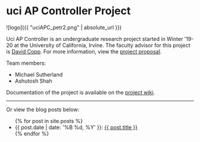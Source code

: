 # uci AP Controller Project

![logo]({{ "uciAPC_petr2.png" | absolute_url  }})

Uci AP Controller is an undergraduate research project started in Winter '19-20 at the University of California, Irvine. The faculty advisor for this project is [David Copp](http://engineering.uci.edu/users/david-copp). For more information, view the [project proposal](Project_Proposal.html).

Team members:
+ Michael Sutherland
+ Ashutosh Shah

Documentation of the project is available on the [project wiki](https://github.com/rland93/uciAPC/wiki).

---

Or view the blog posts below:
<ul>
  {% for post in site.posts %}
    <li>
      {{ post.date |  date: '%B %d, %Y' }}: <a href="uciAPC/{{ post.url }}">{{ post.title }}</a>
    </li>
  {% endfor %}
</ul>
